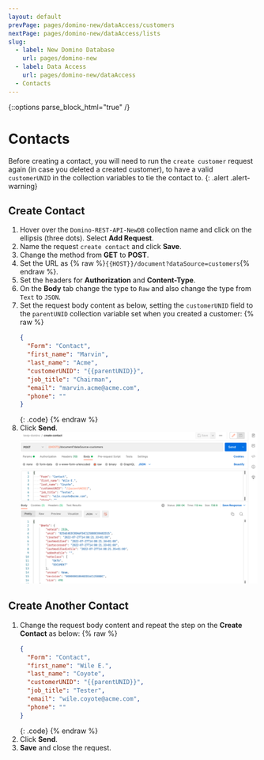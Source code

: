 ```yaml
---
layout: default
prevPage: pages/domino-new/dataAccess/customers
nextPage: pages/domino-new/dataAccess/lists
slug:
  - label: New Domino Database
    url: pages/domino-new
  - label: Data Access
    url: pages/domino-new/dataAccess
  - Contacts
---
```


{::options parse_block_html="true" /}

# Contacts

Before creating a contact, you will need to run the `create customer` request again (in case you deleted a created customer), to have a valid `customerUNID` in the collection variables to tie the contact to.
{: .alert .alert-warning}

## Create Contact

1. Hover over the `Domino-REST-API-NewDB` collection name and click on the ellipsis (three dots). Select **Add Request**.
2. Name the request `create contact` and click **Save**.
3. Change the method from **GET** to **POST**.
4. Set the URL as {% raw %}`{{HOST}}/document?dataSource=customers`{% endraw %}.
5. Set the headers for **Authorization** and **Content-Type**.
6. On the **Body** tab change the type to `Raw` and also change the type from `Text` to `JSON`.
7. Set the request body content as below, setting the `customerUNID` field to the `parentUNID` collection variable set when you created a customer:
    {% raw %}
    ~~~json
    {
      "Form": "Contact",
      "first_name": "Marvin",
      "last_name": "Acme",
      "customerUNID": "{{parentUNID}}",
      "job_title": "Chairman",
      "email": "marvin.acme@acme.com",
      "phone": ""
    }
    ~~~
    {: .code}
    {% endraw %}
8. Click **Send**.
    ![Create Contact](../images/data/create_contact.png)

## Create Another Contact

1. Change the request body content and repeat the step on the **Create Contact** as below:
    {% raw %}
    ~~~json
    {
      "Form": "Contact",
      "first_name": "Wile E.",
      "last_name": "Coyote",
      "customerUNID": "{{parentUNID}}",
      "job_title": "Tester",
      "email": "wile.coyote@acme.com",
      "phone": ""
    }
    ~~~
    {: .code}
    {% endraw %}
2. Click **Send**.
3. **Save** and close the request.
